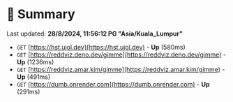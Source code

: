 # 📖 Summary
Last updated: **28/8/2024, 11:56:12 PG "Asia/Kuala_Lumpur"**

- `GET` [https://hst.ujol.dev](https://hst.ujol.dev) - **Up** (580ms)
- `GET` [https://reddviz.deno.dev/gimme](https://reddviz.deno.dev/gimme) - **Up** (1236ms)
- `GET` [https://reddviz.amar.kim/gimme](https://reddviz.amar.kim/gimme) - **Up** (491ms)
- `GET` [https://dumb.onrender.com](https://dumb.onrender.com) - **Up** (291ms)
